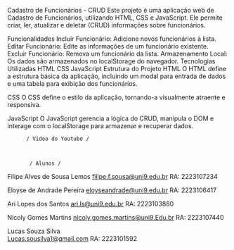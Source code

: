 Cadastro de Funcionários - CRUD
Este projeto é uma aplicação web de Cadastro de Funcionários, utilizando HTML, CSS e JavaScript. Ele permite criar, ler, atualizar e deletar (CRUD) informações sobre funcionários.

Funcionalidades
Incluir Funcionário: Adicione novos funcionários à lista.
Editar Funcionário: Edite as informações de um funcionário existente.
Excluir Funcionário: Remova um funcionário da lista.
Armazenamento Local: Os dados são armazenados no localStorage do navegador.
Tecnologias Utilizadas
HTML
CSS
JavaScript
Estrutura do Projeto
HTML
O HTML define a estrutura básica da aplicação, incluindo um modal para entrada de dados e uma tabela para exibição dos funcionários.

CSS
O CSS define o estilo da aplicação, tornando-a visualmente atraente e responsiva.

JavaScript
O JavaScript gerencia a lógica do CRUD, manipula o DOM e interage com o localStorage para armazenar e recuperar dados.


          / Video do Youtube /

          

           / Alunos /

Filipe Alves de Sousa Lemos 
filipe.f.sousa@uni9.edu.br
RA: 2223107234

Eloyse de Andrade Pereira 
eloyseandrade@uni9.edu.br
RA: 2223106417


Ari Lopes dos Santos 
ari.ls@uni9.edu.br
RA: 2223103880


Nicoly Gomes Martins
nicoly.gomes.martins@uni9.Edu.br
RA: 2223107440


Lucas Souza Silva  
Lucas.sousilva1@gmail.com
RA: 2223101592

